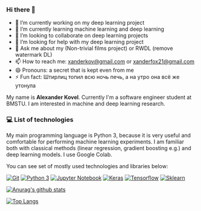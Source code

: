 ### Hi there 👋

- 🔭 I’m currently working on my deep learning project
- 🌱 I’m currently learning machine learning and deep learning
- 👯 I’m looking to collaborate on deep learning projects
- 🤔 I’m looking for help with my deep learning project
- 💬 Ask me about my (Non-trivial films project) or RWDL (remove watermark DL)
- 📫 How to reach me: xanderkov@gmail.com or xanderfox21@gmail.com
- 😄 Pronouns: a secret that is kept even from me
- ⚡ Fun fact: Штирлиц топил всю ночь печь, а на утро она всё же утонула


My name is **Alexander Kovel**. Currently I'm a software engineer student at BMSTU. I am interested in machine and deep learning research.



### :computer: List of technologies

My main programming language is Python 3, because it is very useful and comfortable for performing machine learning experiments. I am familiar both with classical methods (linear regression, gradient boosting e.g.) and deep learning models. I use Google Colab.

You can see set of mostly used technologies and libraries below:

[![Git](https://img.shields.io/badge/-Git-F05032?logo=Git&logoColor=white)]()
[![Python 3](https://img.shields.io/badge/-Python-3776AB?logo=python&logoColor=white)]()
[![Jupyter Notebook](https://img.shields.io/badge/-Jupyter%20Notebook-F37626?logo=jupyter&logoColor=white)]()
[![Keras](https://img.shields.io/badge/-Keras-D00000?logo=Keras&logoColor=white)]()
[![Tensorflow](https://img.shields.io/badge/-Tensorflow-0000?logo=Tensorflow&color=orange&logoColor=white)]()
[![Sklearn](https://img.shields.io/badge/-Sklearn-0000?logo=Scikit-learn&logoColor=white)]()

[![Anurag's github stats](https://github-readme-stats.vercel.app/api?username=xanderkov&show_icons=true&hide=prs&theme=react)](https://github.com/anuraghazra/github-readme-stats)

[![Top Langs](https://github-readme-stats-potatohd.vercel.app/api/top-langs/?username=xanderkov&hide=jupyter%20notebook&langs_count=15&theme=github_dark&layout=compact&count_private=true&border_color=373b42)](https://github.com/anuraghazra/github-readme-stats)
